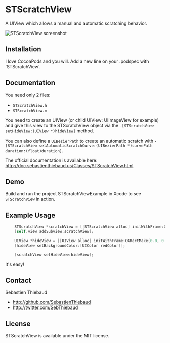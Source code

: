 # STScratchView

A UIView which allows a manual and automatic scratching behavior.

![STScratchView screenshot](https://raw.github.com/SebastienThiebaud/STScratchView/master/screenshot.png "STScratchView Screenshot")

## Installation

I love CocoaPods and you will. Add a new line on your .podspec with 'STScratchView'.

## Documentation

You need only 2 files:

- `STScratchView.h`
- `STScratchView.m`

You need to create an UIView (or child UIView: UIImageView for example) and give this view to the STScratchView object via the `-[STScratchView setHideView:(UIView *)hideView]` method.

You can also define a `UIBezierPath` to create an automatic scratch with `-[STScratchView setAutomaticScratchCurve:(UIBezierPath *)curvePath duration:(float)duration]`.

The official documentation is available here: http://doc.sebastienthiebaud.us/Classes/STScratchView.html

## Demo

Build and run the project STScratchViewExample in Xcode to see `STScratchView` in action. 

## Example Usage

``` objective-c
    STScratchView *scratchView = [[STScratchView alloc] initWithFrame:CGRectMake(20.0, 60.0, 280.0, 200.0)];
    [self.view addSubview:scratchView];

    UIView *hideView = [[UIView alloc] initWithFrame:CGRectMake(0.0, 0.0, 280.0, 200.0)];
    [hideView setBackgroundColor:[UIColor redColor]];

    [scratchView setHideView:hideView];
```

It's easy!

## Contact

Sebastien Thiebaud

- http://github.com/SebastienThiebaud
- http://twitter.com/SebThiebaud

## License

STScratchView is available under the MIT license.

